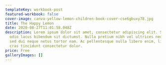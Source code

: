 ```yaml
---
templateKey: workbook-post
featured-workbook: false
cover-image: canva-yellow-lemon-children-book-cover-cse6gbuxy78.jpg
title: The Happy Lemon
date: 2020-08-27T11:01:58.048Z
description: Lorem ipsum dolor sit amet, consectetur adipiscing elit. Suscipit
  odio lacus bibendum sit dictumst. Nulla pretium nibh vel ultrices neque. Amet
  sed dui neque netus tortor nam. Ac pellentesque nulla libero enim, libero,
  cras tincidunt consectetur dolor.
price: Free
galleryImages: []
---
```

